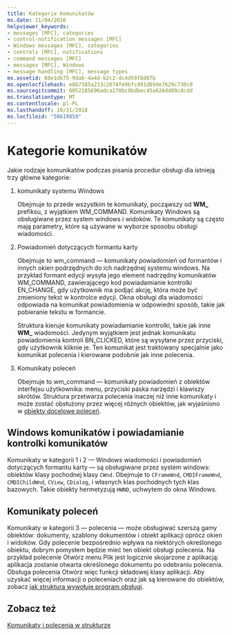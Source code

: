 ```yaml
---
title: Kategorie komunikatów
ms.date: 11/04/2016
helpviewer_keywords:
- messages [MFC], categories
- control-notification messages [MFC]
- Windows messages [MFC], categories
- controls [MFC], notifications
- command messages [MFC]
- messages [MFC], Windows
- message handling [MFC], message types
ms.assetid: 68e1db75-9da6-4a4d-b2c2-dc4d59f8d87b
ms.openlocfilehash: e8b7385a233c2074fe9bfc491d89de7629c730c0
ms.sourcegitcommit: 6052185696adca270bc9bdbec45a626dd89cdcdd
ms.translationtype: MT
ms.contentlocale: pl-PL
ms.lasthandoff: 10/31/2018
ms.locfileid: "50619859"
---
```

# <a name="message-categories"></a>Kategorie komunikatów

Jakie rodzaje komunikatów podczas pisania procedur obsługi dla istnieją trzy główne kategorie:

1. komunikaty systemu Windows

   Obejmuje to przede wszystkim te komunikaty, począwszy od **WM_** prefiksu, z wyjątkiem WM_COMMAND. Komunikaty Windows są obsługiwane przez system windows i widoków. Te komunikaty są często mają parametry, które są używane w wyborze sposobu obsługi wiadomości.

1. Powiadomień dotyczących formantu karty

   Obejmuje to wm_command — komunikaty powiadomień od formantów i innych okien podrzędnych do ich nadrzędnej systemu windows. Na przykład formant edycji wysyła jego element nadrzędny komunikatów WM_COMMAND, zawierającego kod powiadamianie kontrolki EN_CHANGE, gdy użytkownik ma podjąć akcję, która może być zmieniony tekst w kontrolce edycji. Okna obsługi dla wiadomości odpowiada na komunikat powiadomienia w odpowiedni sposób, takie jak pobieranie tekstu w formancie.

   Struktura kieruje komunikaty powiadamianie kontrolki, takie jak inne **WM_** wiadomości. Jedynym wyjątkiem jest jednak komunikatu powiadomienia kontroli BN_CLICKED, które są wysyłane przez przyciski, gdy użytkownik kliknie je. Ten komunikat jest traktowany specjalnie jako komunikat polecenia i kierowane podobnie jak inne polecenia.

1. Komunikaty poleceń

   Obejmuje to wm_command — komunikaty powiadomień z obiektów interfejsu użytkownika: menu, przyciski paska narzędzi i klawiszy skrótów. Struktura przetwarza polecenia inaczej niż inne komunikaty i może zostać obsłużony przez więcej różnych obiektów, jak wyjaśniono w [obiekty docelowe poleceń](../mfc/command-targets.md).

##  <a name="_core_windows_messages_and_control.2d.notification_messages"></a> Windows komunikatów i powiadamianie kontrolki komunikatów

Komunikaty w kategorii 1 i 2 — Windows wiadomości i powiadomień dotyczących formantu karty — są obsługiwane przez system windows: obiektów klasy pochodnej klasy `CWnd`. Obejmuje to `CFrameWnd`, `CMDIFrameWnd`, `CMDIChildWnd`, `CView`, `CDialog`, i własnych klas pochodnych tych klas bazowych. Takie obiekty hermetyzują `HWND`, uchwytem do okna Windows.

##  <a name="_core_command_messages"></a> Komunikaty poleceń

Komunikaty w kategorii 3 — polecenia — może obsługiwać szerszą gamy obiektów: dokumenty, szablony dokumentów i obiekt aplikacji oprócz okien i widoków. Gdy polecenie bezpośrednio wpływa na niektórych określonego obiektu, dobrym pomysłem będzie mieć ten obiekt obsługi polecenia. Na przykład polecenie Otwórz menu Plik jest logicznie skojarzone z aplikacją: aplikacja zostanie otwarta określonego dokumentu po odebraniu polecenia. Obsługa polecenia Otwórz więc funkcji składowej klasy aplikacji. Aby uzyskać więcej informacji o poleceniach oraz jak są kierowane do obiektów, zobacz [jak struktura wywołuje program obsługi](../mfc/how-the-framework-calls-a-handler.md).

## <a name="see-also"></a>Zobacz też

[Komunikaty i polecenia w strukturze](../mfc/messages-and-commands-in-the-framework.md)

